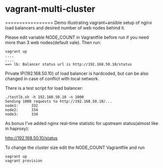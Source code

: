 # vagrant-multi-cluster


=================
Demo illustrating vagrant+ansible setup of nginx load balancers and desired number of web nodes behind it.

Please edit variable NODE_COUNT in Vagrantfile before run if you need more than 3 web nodes(default vale). Then run:

```
vagrant up
....
....
==> lb: Balancer status url is http://192.168.50.10/status
```

Private IP(192.168.50.10) of load balancer is hardcoded, but can be also changed in case of conflict with local network.


There is a test script for load balancer:

```
./testlb.sh -h 192.168.50.10 -n 1000
Sending 1000 requests to http://192.168.50.10/...
node1:      332
node2:      334
node3:      334
```
As bonus I've added nginx real-time statistic for upstream status(almost like in haproxy):

http://192.168.50.10/status


To change the cluster size edit the NODE_COUNT Vagrantfile and run

```
vagrant up
vagrant provision
```
